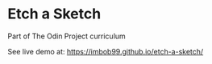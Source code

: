 # Etch a Sketch

Part of The Odin Project curriculum

See live demo at: https://imbob99.github.io/etch-a-sketch/
